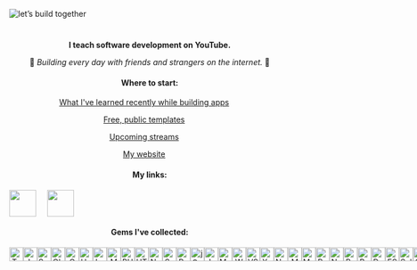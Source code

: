 ![let’s build together](https://github.com/jamesmurdza/jamesmurdza/assets/33395784/547eaa7c-f4c1-4d04-8ed6-04cd2295b337)

<span align=center>
  <h1 align="center">
  </h1>

**I teach software development on YouTube.**

💫 *Building every day with friends and strangers on the internet.* 💫
</span>

#### Where to start:

<a href="https://github.com/jamesmurdza/building-resources/" style="margin-right: 20px;">What I've learned recently while building apps</a>

<a href="https://github.com/jamesmurdza/awesome-templates/" style="margin-right: 20px;">Free, public templates</a>

<a href="https://www.youtube.com/@jamesmurdza/streams" style="margin-right: 20px;">Upcoming streams</a>

<a href="https://jamesmurdza.com" style="margin-right: 20px;">My website</a>

#### My links:

<div style="display: flex; flex-direction: row;">
    <a href="https://youtube.com/@jamesmurdza" style="margin-right: 20px;"><img src="https://img.icons8.com/color/96/000000/youtube-play.png" width="48"/></a>
    <a href="https://twitter.com/jamesmurdza" style="margin-right: 20px;"><img src="https://img.icons8.com/color/96/000000/twitter--v2.png" width="48"/></a>
</div>

#### Gems I've collected:

<div style="display: flex;">
  <!-- Programming Languages -->
  <img src="https://cdn.jsdelivr.net/gh/devicons/devicon/icons/typescript/typescript-original.svg" alt="TypeScript" style="height:25px;" />
  <img src="https://cdn.jsdelivr.net/gh/devicons/devicon/icons/javascript/javascript-original.svg" alt="JavaScript" style="height:25px;" />
  <img src="https://cdn.jsdelivr.net/gh/devicons/devicon/icons/swift/swift-original.svg" alt="Swift" style="height:25px;" />
  <img src="https://cdn.jsdelivr.net/gh/devicons/devicon/icons/objectivec/objectivec-plain.svg" alt="Objective-C" style="height:25px;" />
  <img src="https://cdn.jsdelivr.net/gh/devicons/devicon/icons/c/c-original.svg" alt="C" style="height:25px;" />
  <img src="https://cdn.jsdelivr.net/gh/devicons/devicon/icons/haskell/haskell-original.svg" alt="Haskell" style="height:25px;" />
  <img src="https://cdn.jsdelivr.net/gh/devicons/devicon/icons/lua/lua-original.svg" alt="Lua" style="height:25px;" />
  <img src="https://cdn.jsdelivr.net/gh/devicons/devicon/icons/matlab/matlab-original.svg" alt="MATLAB" style="height:25px;" />
  <img src="https://cdn.jsdelivr.net/gh/devicons/devicon/icons/php/php-original.svg" alt="PHP" style="height:25px;" />

  <!-- Frontend and Web Technologies -->
  <img src="https://cdn.jsdelivr.net/gh/devicons/devicon/icons/html5/html5-original.svg" alt="HTML5" style="height:25px;" />
  <img src="https://cdn.jsdelivr.net/gh/devicons/devicon/icons/nextjs/nextjs-original.svg" alt="Next.js" style="height:25px;" />
  <img src="https://cdn.jsdelivr.net/gh/devicons/devicon/icons/svelte/svelte-original.svg" alt="Svelte" style="height:25px;" />
  <img src="https://cdn.jsdelivr.net/gh/devicons/devicon/icons/react/react-original.svg" alt="React" style="height:25px;" />
  <img src="https://cdn.jsdelivr.net/gh/devicons/devicon/icons/jquery/jquery-original.svg" alt="jQuery" style="height:25px;" />
  <img src="https://cdn.jsdelivr.net/gh/devicons/devicon/icons/jupyter/jupyter-original.svg" alt="Jupyter" style="height:25px;" />
  <img src="https://cdn.jsdelivr.net/gh/devicons/devicon/icons/markdown/markdown-original.svg" alt="Markdown" style="height:25px;" />
  <img src="https://cdn.jsdelivr.net/gh/devicons/devicon/icons/webflow/webflow-original.svg" alt="Webflow" style="height:25px;" />
  <img src="https://cdn.jsdelivr.net/gh/devicons/devicon/icons/vscode/vscode-original.svg" alt="VSCode" style="height:25px;" />
  <img src="https://cdn.jsdelivr.net/gh/devicons/devicon/icons/xcode/xcode-original.svg" alt="Xcode" style="height:25px;" />

  <!-- Backend and Server-side Technologies -->
  <img src="https://cdn.jsdelivr.net/gh/devicons/devicon/icons/nodejs/nodejs-original.svg" alt="Node.js" style="height:25px;" />

  <!-- Database and Data-related Technologies -->
  <img src="https://cdn.jsdelivr.net/gh/devicons/devicon/icons/mongodb/mongodb-original.svg" alt="MongoDB" style="height:25px;" />
  <img src="https://cdn.jsdelivr.net/gh/devicons/devicon/icons/mysql/mysql-original.svg" alt="MySQL" style="height:25px;" />
  <img src="https://cdn.jsdelivr.net/gh/devicons/devicon/icons/postgresql/postgresql-original.svg" alt="PostgreSQL" style="height:25px;" />
  <img src="https://cdn.jsdelivr.net/gh/devicons/devicon/icons/numpy/numpy-original.svg" alt="NumPy" style="height:25px;" />
  <img src="https://cdn.jsdelivr.net/gh/devicons/devicon/icons/pandas/pandas-original.svg" alt="Pandas" style="height:25px;" />

  <!-- Tools and Utilities -->
  <img src="https://cdn.jsdelivr.net/gh/devicons/devicon/icons/bash/bash-original.svg" alt="Bash" style="height:25px;" />
  <img src="https://cdn.jsdelivr.net/gh/devicons/devicon/icons/docker/docker-original.svg" alt="Docker" style="height:25px;" />
  <img src="https://cdn.jsdelivr.net/gh/devicons/devicon/icons/eslint/eslint-original.svg" alt="ESLint" style="height:25px;" />
  <img src="https://cdn.jsdelivr.net/gh/devicons/devicon/icons/selenium/selenium-original.svg" alt="Selenium" style="height:25px;" />
  <img src="https://cdn.jsdelivr.net/gh/devicons/devicon/icons/git/git-original.svg" alt="Git" style="height:25px;" />
  <img src="https://cdn.jsdelivr.net/gh/devicons/devicon/icons/ifttt/ifttt-original.svg" alt="IFTTT" style="height:25px;" />
  <img src="https://cdn.jsdelivr.net/gh/devicons/devicon/icons/graphql/graphql-plain.svg" alt="GraphQL" style="height:25px;" />
</div>
